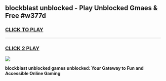 
## blockblast unblocked - Play Unblocked Gmaes & Free #w377d
<h3>
<a href="https://news.freeplayer.one?title=blockblast_unblocked&ref=03M">CLICK TO PLAY</a></h3>
<hr>

<h3>
<a href="https://news.freeplayer.one?title=blockblast_unblocked&ref=03M">CLICK 2 PLAY</a>
  
</h3>

<a href="https://news.freeplayer.one?title=blockblast_unblocked&ref=03M"><img src="https://clearcache.store/games.png"></a>


**blockblast unblocked games unblocked: Your Gateway to Fun and Accessible Online Gaming**
